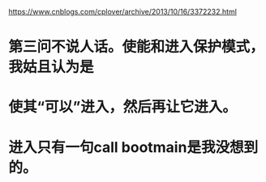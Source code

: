 https://www.cnblogs.com/cplover/archive/2013/10/16/3372232.html

# 第三问不说人话。使能和进入保护模式，我姑且认为是
# 使其“可以”进入，然后再让它进入。
# 进入只有一句call bootmain是我没想到的。